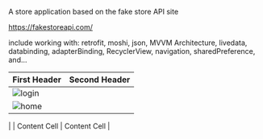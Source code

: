 A store application based on the fake store API site

https://fakestoreapi.com/
    
include working with:
retrofit,
moshi,
json,
MVVM Architecture,
livedata,
databinding, 
adapterBinding,
RecyclerView,
navigation,
sharedPreference,
and...



| First Header  | Second Header |
| ------------- | ------------- |
| ![login](https://user-images.githubusercontent.com/80774755/230722210-b2e6024d-fc16-418b-a21d-605e34c79855.png)
  |![home](https://user-images.githubusercontent.com/80774755/230722219-8d4e6432-7033-4873-86d8-b9743c61048e.png)
  |
| Content Cell  | Content Cell  |
 
 
